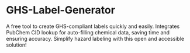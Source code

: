 # GHS-Label-Generator
A free tool to create GHS-compliant labels quickly and easily. Integrates PubChem CID lookup for auto-filling chemical data, saving time and ensuring accuracy. Simplify hazard labeling with this open and accessible solution!
